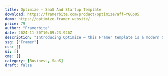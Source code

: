 ```yaml
---
title: Optimize — SaaS And Startup Template
download: https://framerbite.com/product/optimize?aff=YGGpO5
demo: https://optimize.framer.website/
price: 79
author: "Framerbite"
date: 2024-11-30T10:09:23.946Z
description: "Introducing Optimize – this Framer template is a modern & trendy multi-layout crafted for SaaS and startup businesses."
ssg: ["Framer"]
css: []
ui: []
cms: []
category: [Business, SaaS]
draft: false
---
```

